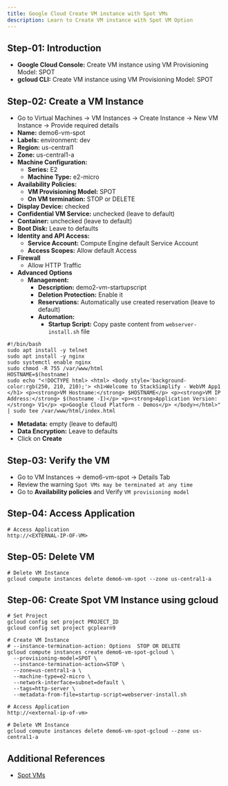 ```yaml
---
title: Google Cloud Create VM instance with Spot VMs
description: Learn to Create VM instance with Spot VM Option
---
```


## Step-01: Introduction
- **Google Cloud Console:** Create VM instance using VM Provisioning Model: SPOT 
- **gcloud CLI:** Create VM instance using VM Provisioning Model: SPOT 

## Step-02: Create a VM Instance
- Go to Virtual Machines -> VM Instances -> Create Instance -> New VM Instance -> Provide required details
- **Name:** demo6-vm-spot
- **Labels:** environment: dev
- **Region:** us-central1
- **Zone:** us-central1-a 
- **Machine Configuration:** 
  - **Series:** E2
  - **Machine Type:** e2-micro
- **Availability Policies:**
  - **VM Provisioning Model:** SPOT  
  - **On VM termination:** STOP or DELETE
- **Display Device:** checked 
- **Confidential VM Service:** unchecked (leave to default)
- **Container:** unchecked (leave to default)
- **Boot Disk:** Leave to defaults
- **Identity and API Access:**
  - **Service Account:** Compute Engine default Service Account
  - **Access Scopes:** Allow default Access
- **Firewall**
  - Allow HTTP Traffic
- **Advanced Options**
  - **Management:**
    - **Description:** demo2-vm-startupscript
    - **Deletion Protection:** Enable it
    - **Reservations:** Automatically use created reservation (leave to default)
    - **Automation:**
      - **Startup Script:** Copy paste content from `webserver-install.sh` file
```t
#!/bin/bash
sudo apt install -y telnet
sudo apt install -y nginx
sudo systemctl enable nginx
sudo chmod -R 755 /var/www/html
HOSTNAME=$(hostname)
sudo echo "<!DOCTYPE html> <html> <body style='background-color:rgb(250, 210, 210);'> <h1>Welcome to StackSimplify - WebVM App1 </h1> <p><strong>VM Hostname:</strong> $HOSTNAME</p> <p><strong>VM IP Address:</strong> $(hostname -I)</p> <p><strong>Application Version:</strong> V1</p> <p>Google Cloud Platform - Demos</p> </body></html>" | sudo tee /var/www/html/index.html
```
  - **Metadata:** empty (leave to default)
  - **Data Encryption:** Leave to defaults
- Click on **Create**

## Step-03: Verify the VM
- Go to VM Instances -> demo6-vm-spot -> Details Tab
- Review the warning `Spot VMs may be terminated at any time`
- Go to **Availability policies** and Verify `VM provisioning model`

## Step-04: Access Application
```t
# Access Application
http://<EXTERNAL-IP-OF-VM>
```

## Step-05: Delete VM
```t
# Delete VM Instance
gcloud compute instances delete demo6-vm-spot --zone us-central1-a
```

## Step-06: Create Spot VM Instance using gcloud
```t
# Set Project
gcloud config set project PROJECT_ID
gcloud config set project gcplearn9

# Create VM Instance
# --instance-termination-action: Options  STOP OR DELETE
gcloud compute instances create demo6-vm-spot-gcloud \
  --provisioning-model=SPOT \
  --instance-termination-action=STOP \
  --zone=us-central1-a \
  --machine-type=e2-micro \
  --network-interface=subnet=default \
  --tags=http-server \
  --metadata-from-file=startup-script=webserver-install.sh     

# Access Application 
http://<external-ip-of-vm>

# Delete VM Instance
gcloud compute instances delete demo6-vm-spot-gcloud --zone us-central1-a
```

## Additional References
- [Spot VMs](https://cloud.google.com/compute/docs/instances/spot)
